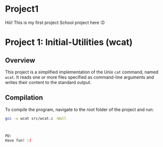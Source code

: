 # Project1
Hiii! This is my first project School project here :D

# Project 1: Initial-Utilities (wcat)

## Overview
This project is a simplified implementation of the Unix `cat` command, named `wcat`. It reads one or more files specified as command-line arguments and writes their content to the standard output.

## Compilation
To compile the program, navigate to the root folder of the project and run:

```bash
gcc -o wcat src/wcat.c -Wall



PD:
Have fun! :)
